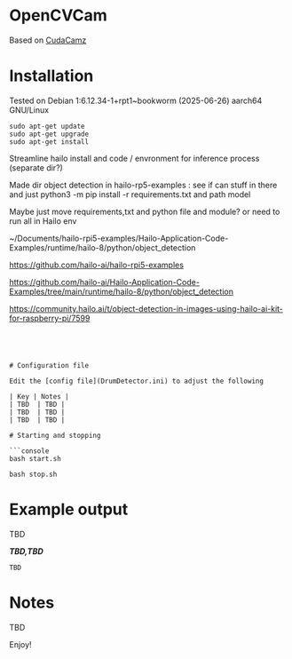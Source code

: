 # OpenCVCam

Based on [CudaCamz](https://github.com/JoeTester1965/CudaCamz)

# Installation

Tested on Debian 1:6.12.34-1+rpt1~bookworm (2025-06-26) aarch64 GNU/Linux


```console
sudo apt-get update 
sudo apt-get upgrade
sudo apt-get install 
```

Streamline hailo install and code / envronment for inference process (separate dir?)


Made dir object detection in hailo-rp5-examples : see if can stuff in there and just python3 -m pip install -r requirements.txt and path model

Maybe just move requirements,txt and python file and module? or need to run all in Hailo env


~/Documents/hailo-rpi5-examples/Hailo-Application-Code-Examples/runtime/hailo-8/python/object_detection


https://github.com/hailo-ai/hailo-rpi5-examples

https://github.com/hailo-ai/Hailo-Application-Code-Examples/tree/main/runtime/hailo-8/python/object_detection

https://community.hailo.ai/t/object-detection-in-images-using-hailo-ai-kit-for-raspberry-pi/7599




```




# Configuration file

Edit the [config file](DrumDetector.ini) to adjust the following

| Key | Notes |
| TBD  | TBD |
| TBD  | TBD |
| TBD  | TBD |

# Starting and stopping

```console
bash start.sh
```

```console
bash stop.sh
```

# Example output

TBD

***TBD,TBD***


```console
TBD
```

# Notes

TBD

Enjoy!



